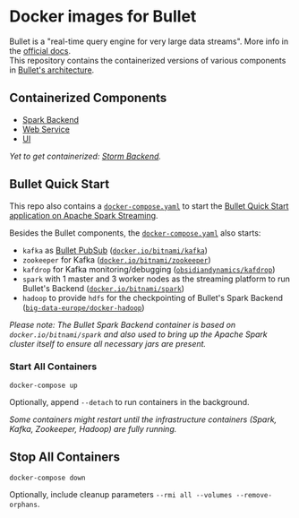 # Docker images for Bullet

Bullet is a "real-time query engine for very large data streams". More info in the [official docs](https://bullet-db.github.io/).  
This repository contains the containerized versions of various components in [Bullet's architecture](https://bullet-db.github.io/#architecture).

## Containerized Components

- [Spark Backend](https://github.com/SketchBench/bullet-docker/tree/main/components/spark)
- [Web Service](https://github.com/SketchBench/bullet-docker/tree/main/components/service)
- [UI](https://github.com/SketchBench/bullet-docker/tree/main/components/ui)

_Yet to get containerized: [Storm Backend](https://github.com/bullet-db/bullet-storm)._

## Bullet Quick Start

This repo also contains a [`docker-compose.yaml`](https://github.com/SketchBench/bullet-docker/blob/main/docker-compose.yaml) to start the [Bullet Quick Start application on Apache Spark Streaming](https://bullet-db.github.io/quick-start/spark/).

Besides the Bullet components, the [`docker-compose.yaml`](https://github.com/SketchBench/bullet-docker/blob/main/docker-compose.yaml) also starts:

- `kafka` as [Bullet PubSub](https://bullet-db.github.io/pubsub/kafka/) ([`docker.io/bitnami/kafka`](https://hub.docker.com/r/bitnami/kafka))
- `zookeeper` for Kafka ([`docker.io/bitnami/zookeeper`](https://hub.docker.com/r/bitnami/zookeeper))
- `kafdrop` for Kafka monitoring/debugging ([`obsidiandynamics/kafdrop`](https://hub.docker.com/r/obsidiandynamics/kafdrop))
- `spark` with 1 master and 3 worker nodes as the streaming platform to run Bullet's Backend ([`docker.io/bitnami/spark`](https://hub.docker.com/r/bitnami/spark))
- `hadoop` to provide `hdfs` for the checkpointing of Bullet's Spark Backend ([`big-data-europe/docker-hadoop`](https://github.com/big-data-europe/docker-hadoop/blob/master/docker-compose.yml))

_Please note: The Bullet Spark Backend container is based on `docker.io/bitnami/spark` and also used to bring up the Apache Spark cluster itself to ensure all necessary jars are present._

### Start All Containers

```plain
docker-compose up
```

Optionally, append `--detach` to run containers in the background.

_Some containers might restart until the infrastructure containers (Spark, Kafka, Zookeeper, Hadoop) are fully running._

## Stop All Containers

```plain
docker-compose down
```

Optionally, include cleanup parameters `--rmi all --volumes --remove-orphans`.
